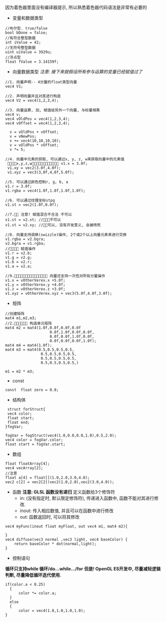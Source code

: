 因为着色器里面没有编译器提示, 所以熟悉着色器代码语法是非常有必要的

* 变量和数据类型

```
//布尔型. true/false
bool bDone = false;
//有符合整型数据
int iValue = 42;
//无符号整型数据
uint uiValue = 3929u;
//浮点型
float fValue = 3.14159f;
```

* 向量数据类型
*注意: 接下来就假设所有参与运算的变量已经赋值过了*

```
//1. 向量声明-- 4分量的float类型向量
vec4 V1;

//2. 声明向量并且对其进行构造
vec4 V2 = vec4(1,2,3,4);

//3. 向量运算, 加, 赋值给另外一个向量, 与标量相乘
vec4 v;
vec4 vOldPos = vec4(1,2,3,4);
vec4 vOffset = vec4(1,2,3,4);

  v = vOldPos + vOffset;
  v = vNewPos;
  v += vec4(10,10,10,10);
  v = vOldPos * vOffset;
  v *= 5;

//4. 向量中元素的获取, 可以通过x, y, z, w来获取向量中的元素值
 􏰧􏰮􏲐􏲑x,y,z,w􏴯􏳢􏳣􏲼􏲮􏲼􏲮􏰊􏰦􏲢􏳥􏳟 v1.x = 3.0f;
 v1.xy = vec2(3.0f,4.0f);
 v1.xyz = vec3(3,0f,4,0f,5.0f);
 
//5. 可以通过颜色控制r, g, b, a
v1.r = 3.0f;
v1.rgba = vec4(1.0f,1.0f,1.0f,1.0f);

//6. 可以通过纹理坐标stpq
v1.st = vec2(1.0f,0.0f);

//7.􏵠􏵡 注意! 赋值混合不合法 不可以
v1.st = v2.xt; //􏳂􏰧􏰮不可以
v1.st = v2.xy; //􏰧􏰮可以, 没有开发意义, 会被喷死

//8. 向量支持调换(swizzle)操作, 2个或2个以上向量元素来进行交换
v1.rgba = v2.bgra;
v2.bgra = v1.rgba;
//􏳞􏳟􏰠􏰡 赋值操作
v1.r = v2.b; 
v1.g = v2.g; 
v1.b = v2.r; 
v1.a = v2.a;

//9.􏲼􏲮􏵮􏵪􏵫􏰂􏱜􏵯􏰍􏲆􏰏􏵘􏲮􏰠􏰡 向量还支持一次性对所有分量操作
v1.x = vOtherVerex.x +5.0f; 
v1.y = vOtherVerex.y +4.0f; 
v1.z = vOtherVerex.z +3.0f;
v1.xyz = vOtherVerex.xyz + vec3(5.0f,4.0f,3.0f);

```

* 矩阵

```
//创建矩阵
mat4 m1,m2,m3;
//2.􏴪􏴫􏵰􏲢􏲽􏲾 构造单元矩阵
mat4 m2 = mat4(1.0f,0.0f,0.0f,0.0f
                    0.0f,1.0f,0.0f,0.0f,
                    0.0f,0.0f,1.0f,0.0f,
                    0.0f,0.0f,0.0f,1.0f);
mat4 m4 = mat4(1.0f);
mat4 m3 = mat4(0.5,0.5,0.5,0.5,
				0.5,0.5,0.5,0.5,
				0.5,0.5,0.5,0.5,
				0.5,0.5,0.5,0.5,)
				
m1 = m2 * m3;
```

* const

```
const  float zero = 0.0;
```

* 结构体

```
 struct forStruct{
 vec4 color;
 float start;
 float end;
}fogVar;

fogVar = fogStruct(vec4(1.0,0.0,0.0,1.0),0.5,2.0);
vec4 color = fogVar.color;
float start = fogVar.start;
```

* 数组

```
float floatArray[4];
vec4 vecArray[2];
//注意
float a[4] = float[](1.0,2.0,3.0,4.0);
vec2 c[2] = vec2[2](vec2(1.0,2.0),vec2(3.0,4.0));
```

* 函数
**注意: GLSL 函数没有递归**
	定义函数给3个修饰符
	* in: (没有指定时, 默认限定修饰符), 传递进入函数中, 函数不能对其进行修改.
	* inout: 传入相应数值, 并且可以在函数中进行修改
	* out: 函数返回时, 可以将其修改

```
vec4 myFunc(inout float myFloat, out vec4 m1, mat4 m2){

}
vec4 diffuse(vec3 normal ,vec3 light, vec4 baseColor) {
	return baseColor * dot(normal,light); 
}

```

* 控制语句

**循环只支持while 循环/do...while.../for**
**但是! OpenGL ES开发中, 尽量减轻逻辑判断, 尽量降低循环迭代使用.**

```
if(color.a < 0.25)
  {
      color *= color.a;
  }
  else
  {
      color = vec4(1.0,1.0,1.0,1.0);
}

```


